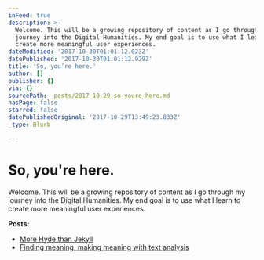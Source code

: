 ```yaml
---
inFeed: true
description: >-
  Welcome. This will be a growing repository of content as I go through my
  journey into the Digital Humanities. My end goal is to use what I learn to
  create more meaningful user experiences.
dateModified: '2017-10-30T01:01:12.023Z'
datePublished: '2017-10-30T01:01:12.929Z'
title: 'So, you’re here.'
author: []
publisher: {}
via: {}
sourcePath: _posts/2017-10-29-so-youre-here.md
hasPage: false
starred: false
datePublishedOriginal: '2017-10-29T13:49:23.833Z'
_type: Blurb

---
```

# So, you're here.

Welcome. This will be a growing repository of content as I go through my journey into the Digital Humanities. My end goal is to use what I learn to create more meaningful user experiences.

**Posts:**

* [More Hyde than Jekyll][0]
* [Finding meaning, making meaning with text analysis][1]

[0]: https://thegrid.ai/adventures-in-dh/more-hyde-than-jekyll "This is a rebellion, not a revolution."
[1]: https://thegrid.ai/adventures-in-dh/finding-meaning-making-meaning/